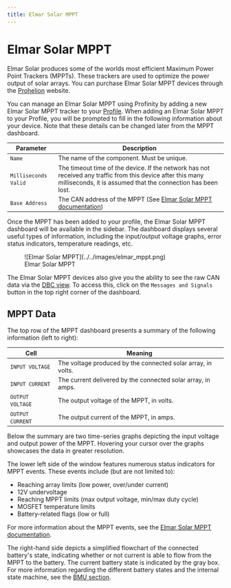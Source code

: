 ```yaml
---
title: Elmar Solar MPPT
---
```


# Elmar Solar MPPT

Elmar Solar produces some of the worlds most efficient Maximum Power Point Trackers (MPPTs).  These trackers are used to optimize the power output of solar arrays. You can purchase Elmar Solar MPPT devices through the [Prohelion](https://www.prohelion.com) website.

You can manage an Elmar Solar MPPT using Profinity by adding a new Elmar Solar MPPT tracker to your [Profile](../../Getting_Started/Profiles.md). When adding an Elmar Solar MPPT to your Profile, you will be prompted to fill in the following information about your device. Note that these details can be changed later from the MPPT dashboard.

| Parameter            | Description                                                                           |
|----------------------|---------------------------------------------------------------------------------------|
| `Name`               | The name of the component. Must be unique.                                            |
| `Milliseconds Valid` | The timeout time of the device. If the network has not received any traffic from this device after this many milliseconds, it is assumed that the connection has been lost. |
| `Base Address`       | The CAN address of the MPPT (See [Elmar Solar MPPT documentation](../../../../MPPTs/index.md)) |

Once the MPPT has been added to your profile, the Elmar Solar MPPT dashboard will be available in the sidebar. The dashboard displays several useful types of information, including the input/output voltage graphs, error status indicators, temperature readings, etc.

<figure markdown>
![Elmar Solar MPPT](../../images/elmar_mppt.png)
<figcaption>Elmar Solar MPPT</figcaption>
</figure>

The Elmar Solar MPPT devices also give you the ability to see the raw CAN data via the [DBC view](../../CAN_Utilities/CAN_Bus_DBC.md). To access this, click on the `Messages and Signals` button in the top right corner of the dashboard.

## MPPT Data

The top row of the MPPT dashboard presents a summary of the following information (left to right):

| Cell              | Meaning                                                      |
|-------------------|--------------------------------------------------------------|
| `INPUT VOLTAGE`   | The voltage produced by the connected solar array, in volts. |
| `INPUT CURRENT`   | The current delivered by the connected solar array, in amps. |
| `OUTPUT VOLTAGE`  | The output voltage of the MPPT, in volts.                    |
| `OUTPUT CURRENT`  | The output current of the MPPT, in amps.                     |

Below the summary are two time-series graphs depicting the input voltage and output power of the MPPT. Hovering your cursor over the graphs showcases the data in greater resolution.

The lower left side of the window features numerous status indicators for MPPT events. These events include (but are not limited to):

- Reaching array limits (low power, over/under current)
- 12V undervoltage
- Reaching MPPT limits (max output voltage, min/max duty cycle)
- MOSFET temperature limits
- Battery-related flags (low or full)

For more information about the MPPT events, see the [Elmar Solar MPPT documentation](../../../../MPPTs/index.md).

The right-hand side depicts a simplified flowchart of the connected battery's state, indicating whether or not current is able to flow from the MPPT to the battery. The current battery state is indicated by the gray box. For more information regarding the different battery states and the internal state machine, see the [BMU section](../Battery_Management_Systems/index.md).